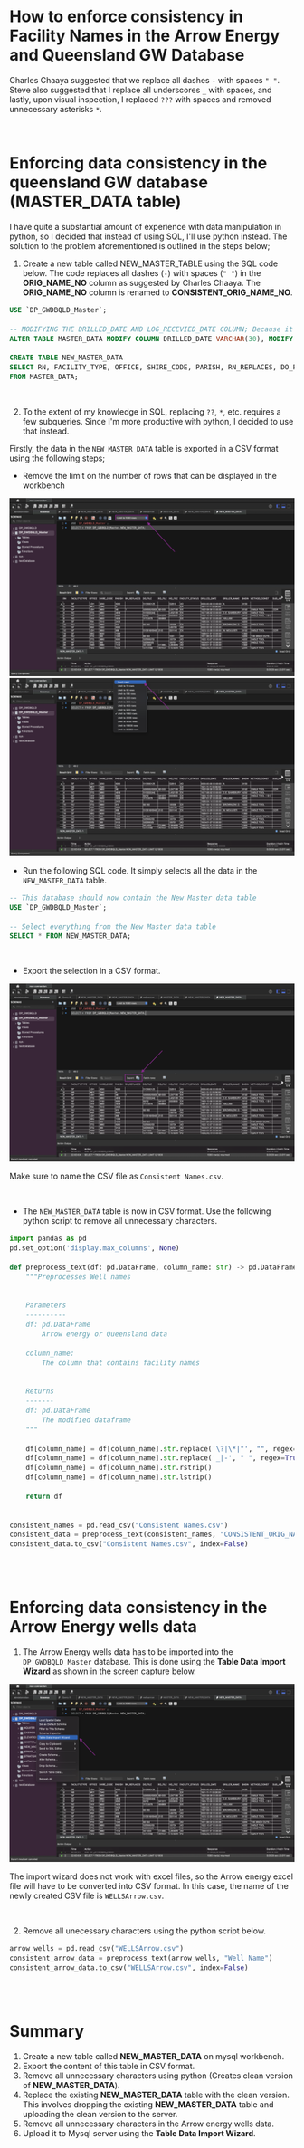 # How to enforce consistency in Facility Names in the Arrow Energy and Queensland GW Database

Charles Chaaya suggested that we replace all dashes ```-``` with spaces ```" "```. Steve also suggested that I replace all underscores ```_``` with spaces, and lastly, upon visual inspection, I replaced ```???``` with spaces and removed unnecessary asterisks ```*```.

<br/>

# Enforcing data consistency in the queensland GW database (MASTER_DATA table)

I have quite a substantial amount of experience with data manipulation in python, so I decided that instead of using SQL, I'll use python instead. The solution to the problem aforementioned is outlined in the steps below;

1. Create a new table called NEW_MASTER_TABLE using the SQL code below. The code replaces all dashes (```-```) with spaces (```" "```) in the **ORIG_NAME_NO** column as suggested by Charles Chaaya. The **ORIG_NAME_NO** column is renamed to **CONSISTENT_ORIG_NAME_NO**.

```sql
USE `DP_GWDBQLD_Master`;

-- MODIFYING THE DRILLED_DATE AND LOG_RECEVIED_DATE COLUMN; Because it contains some invalid datetime values
ALTER TABLE MASTER_DATA MODIFY COLUMN DRILLED_DATE VARCHAR(30), MODIFY COLUMN LOG_RECEIVED_DATE VARCHAR(30);

CREATE TABLE NEW_MASTER_DATA 
SELECT RN, FACILITY_TYPE, OFFICE, SHIRE_CODE, PARISH, RN_REPLACES, DO_FILE, RO_FILE, HO_FILE, FACILITY_STATUS, DRILLED_DATE, DRILLER_NAME, BASIN, METHOD_CONST, SUB_AREA, LOT, PLAN, DESCRIPTION, COUNTY, LAT, LNG, EASTING, NORTHING, ZONE, ACCURACY, GPS_ACCURACY, GIS_LAT, GIS_LNG, CHECKED, MAP_SCALE, MAP_SERIES, MAP_NO, PROG_SECT, EQUIPMENT, REPLACE(ORIG_NAME_NO, "-", " ") as CONSISTENT_ORIG_NAME_NO, POLYGON, CONFIDENTIAL, DATA_OWNER, BORE_LINE_CODE, DRILLER_LICENCE_NUMBER, LOG_RECEIVED_DATE, OBJECTID
FROM MASTER_DATA;
``` 

<br/>

2. To the extent of my knowledge in SQL, replacing ```??```, ```*```, etc. requires a few subqueries. Since I'm more productive with python, I decided to use that instead. 

Firstly, the data in the ```NEW_MASTER_DATA``` table is exported in a CSV format using the following steps;
- Remove the limit on the number of rows that can be displayed in the workbench
<img src="show limit.png" />

<img src="Remove limit.png">

<br/>

- Run the following SQL code. It simply selects all the data in the ```NEW_MASTER_DATA``` table.

```sql
-- This database should now contain the New Master data table
USE `DP_GWDBQLD_Master`;

-- Select everything from the New Master data table
SELECT * FROM NEW_MASTER_DATA;
```

<br/>

- Export the selection in a CSV format.
<img src="Export.png" />

Make sure to name the CSV file as ```Consistent Names.csv```.

<br/>

- The ```NEW_MASTER_DATA``` table is now in CSV format. Use the following python script to remove all unnecessary characters.

```python
import pandas as pd 
pd.set_option('display.max_columns', None)

def preprocess_text(df: pd.DataFrame, column_name: str) -> pd.DataFrame:
    """Preprocesses Well names
    

    Parameters
    ----------
    df: pd.DataFrame
        Arrow energy or Queensland data

    column_name: 
        The column that contains facility names


    Returns
    -------
    df: pd.DataFrame
        The modified dataframe
    """

    df[column_name] = df[column_name].str.replace('\?|\*|"', "", regex=True)
    df[column_name] = df[column_name].str.replace('_|-', " ", regex=True)
    df[column_name] = df[column_name].str.rstrip()
    df[column_name] = df[column_name].str.lstrip()

    return df 


consistent_names = pd.read_csv("Consistent Names.csv")
consistent_data = preprocess_text(consistent_names, "CONSISTENT_ORIG_NAME_NO")
consistent_data.to_csv("Consistent Names.csv", index=False)
```

<br/><br/>

# Enforcing data consistency in the Arrow Energy wells data

1. The Arrow Energy wells data has to be imported into the ```DP_GWDBQLD_Master``` database. This is done using the **Table Data Import Wizard** as shown in the screen capture below.

<img src="table wizard.png" />

The import wizard does not work with excel files, so the Arrow energy excel file will have to be converted into CSV format. In this case, the name of the newly created CSV file is ```WELLSArrow.csv```.

<br/>

2. Remove all unecessary characters using the python script below.

```python
arrow_wells = pd.read_csv("WELLSArrow.csv")
consistent_arrow_data = preprocess_text(arrow_wells, "Well Name")
consistent_arrow_data.to_csv("WELLSArrow.csv", index=False)
```

<br/><br/>

# Summary

1. Create a new table called **NEW_MASTER_DATA** on mysql workbench.
2. Export the content of this table in CSV format.
3. Remove all unnecessary characters using python (Creates clean version of **NEW_MASTER_DATA**).
4. Replace the existing **NEW_MASTER_DATA** table with the clean version. This involves dropping the existing **NEW_MASTER_DATA** table and uploading the clean version to the server.
5. Remove all unnecessary characters in the Arrow energy wells data.
6. Upload it to Mysql server using the **Table Data Import Wizard**.